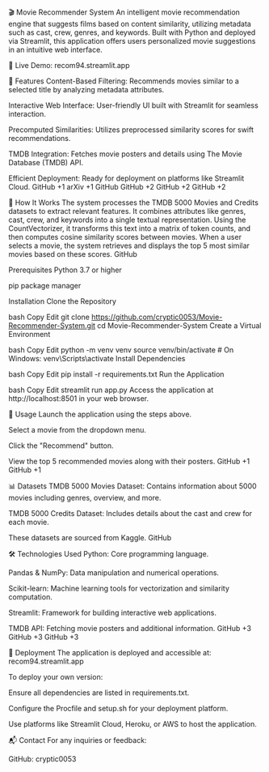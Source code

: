 🎬 Movie Recommender System
An intelligent movie recommendation engine that suggests films based on content similarity, utilizing metadata such as cast, crew, genres, and keywords. Built with Python and deployed via Streamlit, this application offers users personalized movie suggestions in an intuitive web interface.

🔗 Live Demo: recom94.streamlit.app

📌 Features
Content-Based Filtering: Recommends movies similar to a selected title by analyzing metadata attributes.

Interactive Web Interface: User-friendly UI built with Streamlit for seamless interaction.

Precomputed Similarities: Utilizes preprocessed similarity scores for swift recommendations.

TMDB Integration: Fetches movie posters and details using The Movie Database (TMDB) API.

Efficient Deployment: Ready for deployment on platforms like Streamlit Cloud.
GitHub
+1
arXiv
+1
GitHub
GitHub
+2
GitHub
+2
GitHub
+2

🧠 How It Works
The system processes the TMDB 5000 Movies and Credits datasets to extract relevant features. It combines attributes like genres, cast, crew, and keywords into a single textual representation. Using the CountVectorizer, it transforms this text into a matrix of token counts, and then computes cosine similarity scores between movies. When a user selects a movie, the system retrieves and displays the top 5 most similar movies based on these scores.
GitHub

Prerequisites
Python 3.7 or higher

pip package manager

Installation
Clone the Repository

bash
Copy
Edit
git clone https://github.com/cryptic0053/Movie-Recommender-System.git
cd Movie-Recommender-System
Create a Virtual Environment

bash
Copy
Edit
python -m venv venv
source venv/bin/activate  # On Windows: venv\Scripts\activate
Install Dependencies

bash
Copy
Edit
pip install -r requirements.txt
Run the Application

bash
Copy
Edit
streamlit run app.py
Access the application at http://localhost:8501 in your web browser.

🧪 Usage
Launch the application using the steps above.

Select a movie from the dropdown menu.

Click the "Recommend" button.

View the top 5 recommended movies along with their posters.
GitHub
+1
GitHub
+1

📊 Datasets
TMDB 5000 Movies Dataset: Contains information about 5000 movies including genres, overview, and more.

TMDB 5000 Credits Dataset: Includes details about the cast and crew for each movie.

These datasets are sourced from Kaggle.
GitHub

🛠️ Technologies Used
Python: Core programming language.

Pandas & NumPy: Data manipulation and numerical operations.

Scikit-learn: Machine learning tools for vectorization and similarity computation.

Streamlit: Framework for building interactive web applications.

TMDB API: Fetching movie posters and additional information.
GitHub
+3
GitHub
+3
GitHub
+3

📌 Deployment
The application is deployed and accessible at: recom94.streamlit.app

To deploy your own version:

Ensure all dependencies are listed in requirements.txt.

Configure the Procfile and setup.sh for your deployment platform.

Use platforms like Streamlit Cloud, Heroku, or AWS to host the application.

📬 Contact
For any inquiries or feedback:

GitHub: cryptic0053

